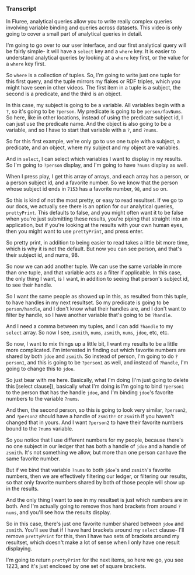 ### Transcript

In Fluree, analytical queries allow you to write really complex queries involving
variable binding and queries across datasets. This video is only going to cover a small part of analytical queries in detail. 

I'm going to go over to our user interface, and our first analytical query will be fairly simple- it will have a `select` key and a `where` key. It is easier to understand analytical queries by looking at a `where` key first, or the value for a `where` key first. 

So `where` is a collection of tuples. So, I'm going to write just one tuple for this first query, and the tuple mirrors my flakes or RDF triples, which you might have seen in other videos. The first item in a tuple is a subject, the second is a predicate, and the third is an object. 

In this case, my subject is going to be a variable. All variables begin with a `?`, so it's going to be `?person`. My predicate is going to be `person/favNums`. So here, like in other locations, instead of using the predicate subject id, I can just use the predicate name. And the object is also going to be a variable, and so I have to start that variable with a `?`, and `?nums`. 

So for this first example, we're only go to use one tuple with a subject, a predicate, and an object, where my subject and my object are variables. 

And in `select`, I can select which variables I want to display in my results. So I'm going to `?person` display, and I'm going to have `?nums` display as well. 

When I press play, I get this array of arrays, and each array has a person, or a person subject id, and a favorite number. So we know that the person whose subject id ends in `7153` has a favorite number, `98`, and so on. 

So this is kind of not the most pretty, or easy to read resultset. If we go to our docs, we actually see there is an option for our analytical queries, `prettyPrint`. This defaults to false, and you might often want it to be false when you're just submitting these results, you're piping that straight into an application, but if you're looking at the results with your own human eyes, then you might want to use `prettyPrint`, and press enter. 

So pretty print, in addition to being easier to read takes a little bit more time, which is why it is not the default. But now you can see person, and that's their subject id, and nums, 98. 

So now we can add another tuple. We can use the same variable in more than one tuple, and that variable acts as a filter if applicable. In this case, the only thing I want, is I want, in addition to seeing that person's subject id, to see their handle. 

So I want the same people as showed up in this, as resulted from this tuple, to have handles in my next resultset. So my predicate is going to be `person/handle`, and I don't know what their handles are, and I don't want to filter by handle, so I have another variable that's going to be `?handle`. 

And I need a comma between my tuples, and I can add `?handle` to my `select` array. So now I see, `zsmith`, `nums`, `zsmith`, `nums`, `jdoe`, etc, etc.

So now, I want to mix things up a little bit, I want my results to be a little more complicated. I'm interested in finding out which favorite numbers are shared by both `jdoe` and `zsmith`. So instead of person, I'm going to do `?person1`, and this is going to be `?person1` as well, and instead of `?handle`, I'm going to change this to `jdoe`. 

So just bear with me here. Basically, what I'm doing (I'm just going to delete this [select clause]), basically what I'm doing is I'm going to bind `?person1` to the person that has the handle `jdoe`, and I'm binding `jdoe`'s favorite numbers to the variable `?nums`. 

And then, the second person, so this is going to look very similar, `?person2`, and `?person2` should have a handle of `zsmith!` or `zsmith` if you haven't changed that in yours. And I want `?person2` to have their favorite numbers bound to the `?nums` variable. 

So you notice that I use different numbers for my people, because there's no one subject in our ledger that has both a handle of `jdoe` and a handle of `zsmith`. It's not something we allow, but more than one person canhave the same favorite number. 

But if we bind that variable `?nums` to both `jdoe`'s and `zsmith`'s favorite numbers, then we are effectively filtering our ledger, or filtering our results, so that only favorite numbers shared by both of those people will show up in the results. 

And the only thing I want to see in my resultset is just which numbers are in both. And I'm actually going to remove thos hard brackets from around `?nums`, and you'll see how the results display. 

So in this case, there's just one favorite number shared between `jdoe` and `zsmith`. You'll see that if I have hard brackets around my `select` clause- I'll remove `prettyPrint` for this, then I have two sets of brackets around my resultset, which doesn't make a lot of sense when I only have one result displaying.

I'm going to return `prettyPrint` for the next items, so here we go, you see 1223, and it's just enclosed by one set of square brackets.


